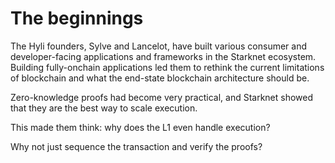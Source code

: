 # The beginnings

<!--Intro needs to be rewritten-->

The Hyli founders, Sylve and Lancelot, have built various consumer and developer-facing applications and frameworks in the Starknet ecosystem. Building fully-onchain applications led them to rethink the current limitations of blockchain and what the end-state blockchain architecture should be.

Zero-knowledge proofs had become very practical, and Starknet showed that they are the best way to scale execution.

This made them think: why does the L1 even handle execution?

Why not just sequence the transaction and verify the proofs?
